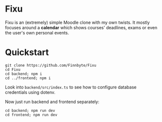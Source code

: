 # Fixu
Fixu is an (extremely) simple Moodle clone with my own twists. It mostly focuses around a **calendar** which shows courses' deadlines, exams or even the user's own personal events.

# Quickstart
```console
git clone https://github.com/Finnbyte/Fixu
cd Fixu
cd backend; npm i
cd ../frontend; npm i
```
Look into `backend/src/index.ts` to see how to configure database credentials using dotenv.

Now just run backend and frontend separately:
```console
cd backend; npm run dev
cd frontend; npm run dev
```
